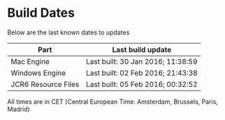 # Build Dates

Below are the last known dates to updates

Part | Last build update
-----|-----
Mac Engine | Last built: 30 Jan 2016; 11:38:59
Windows Engine | Last built: 02 Feb 2016; 21:43:38
JCR6 Resource Files | Last built: 05 Feb 2016; 00:32:52
All times are in CET (Central European Time: Amsterdam, Brussels, Paris, Madrid)



